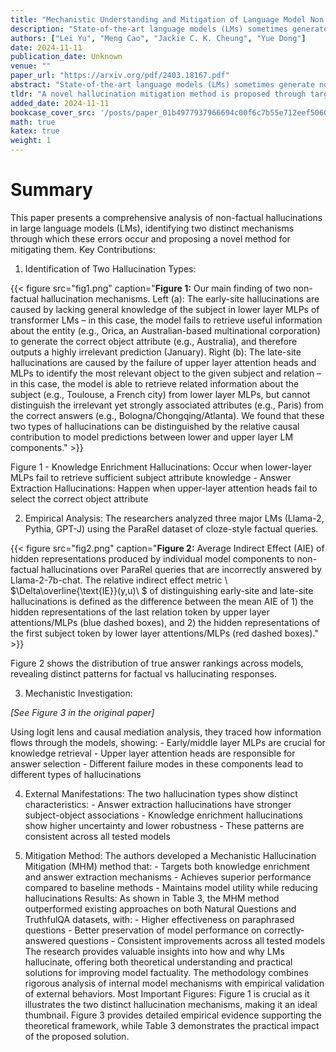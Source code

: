 ```yaml
---
title: "Mechanistic Understanding and Mitigation of Language Model Non-Factual Hallucinations"
description: "State-of-the-art language models (LMs) sometimes generate non-factual hallucinations that misalign with world knowledge. To explore the mechanistic causes of these hallucinations, we create diagnostic"
authors: ["Lei Yu", "Meng Cao", "Jackie C. K. Cheung", "Yue Dong"]
date: 2024-11-11
publication_date: Unknown
venue: ""
paper_url: "https://arxiv.org/pdf/2403.18167.pdf"
abstract: "State-of-the-art language models (LMs) sometimes generate non-factual hallucinations that misalign with world knowledge. To explore the mechanistic causes of these hallucinations, we create diagnostic datasets with subject-relation queries and adapt interpretability methods to trace hallucinations through internal model representations. We discover two general and distinct mechanistic causes of hallucinations shared across LMs (Llama-2, Pythia, GPT-J): 1) knowledge enrichment hallucinations: insufficient subject attribute knowledge in lower layer MLPs, and 2) answer extraction hallucinations: failure to select the correct object attribute in upper layer attention heads. We also found these two internal mechanistic causes of hallucinations are reflected in external manifestations. Based on insights from our mechanistic analysis, we propose a novel hallucination mitigation method through targeted restoration of the LM's internal fact recall pipeline, demonstrating superior performance compared to baselines."
tldr: "A novel hallucination mitigation method is proposed through targeted restoration of the LM's internal fact recall pipeline, demonstrating superior performance compared to baselines."
added_date: 2024-11-11
bookcase_cover_src: '/posts/paper_01b4977937966694c00f6c7b55e712eef50603a4/thumbnail.png'
math: true
katex: true
weight: 1
---
```


# Summary

This paper presents a comprehensive analysis of non-factual hallucinations in large language models (LMs), identifying two distinct mechanisms through which these errors occur and proposing a novel method for mitigating them. Key Contributions: 

1. Identification of Two Hallucination Types: 

{{< figure src="fig1.png" caption="**Figure 1:** Our main finding of two non-factual hallucination mechanisms. Left (a): The early-site hallucinations are caused by lacking general knowledge of the subject in lower layer MLPs of transformer LMs – in this case, the model fails to retrieve useful information about the entity (e.g., Orica, an Australian-based multinational corporation) to generate the correct object attribute (e.g., Australia), and therefore outputs a highly irrelevant prediction (January). Right (b): The late-site hallucinations are caused by the failure of upper layer attention heads and MLPs to identify the most relevant object to the given subject and relation – in this case, the model is able to retrieve related information about the subject (e.g., Toulouse, a French city) from lower layer MLPs, but cannot distinguish the irrelevant yet strongly associated attributes (e.g., Paris) from the correct answers (e.g., Bologna/Chongqing/Atlanta). We found that these two types of hallucinations can be distinguished by the relative causal contribution to model predictions between lower and upper layer LM components." >}}

Figure 1 - Knowledge Enrichment Hallucinations: Occur when lower-layer MLPs fail to retrieve sufficient subject attribute knowledge - Answer Extraction Hallucinations: Happen when upper-layer attention heads fail to select the correct object attribute 

2. Empirical Analysis: The researchers analyzed three major LMs (Llama-2, Pythia, GPT-J) using the ParaRel dataset of cloze-style factual queries. 

{{< figure src="fig2.png" caption="**Figure 2:** Average Indirect Effect (AIE) of hidden representations produced by individual model components to non-factual hallucinations over ParaRel queries that are incorrectly answered by Llama-2-7b-chat. The relative indirect effect metric \ $\\Delta\\overline{\\text{IE}}(y,u)\ $ of distinguishing early-site and late-site hallucinations is defined as the difference between the mean AIE of 1) the hidden representations of the last relation token by upper layer attentions/MLPs (blue dashed boxes), and 2) the hidden representations of the first subject token by lower layer attentions/MLPs (red dashed boxes)." >}}

Figure 2 shows the distribution of true answer rankings across models, revealing distinct patterns for factual vs hallucinating responses. 

3. Mechanistic Investigation: 

*[See Figure 3 in the original paper]*

 Using logit lens and causal mediation analysis, they traced how information flows through the models, showing: - Early/middle layer MLPs are crucial for knowledge retrieval - Upper layer attention heads are responsible for answer selection - Different failure modes in these components lead to different types of hallucinations 

4. External Manifestations: The two hallucination types show distinct characteristics: - Answer extraction hallucinations have stronger subject-object associations - Knowledge enrichment hallucinations show higher uncertainty and lower robustness - These patterns are consistent across all tested models 

5. Mitigation Method: The authors developed a Mechanistic Hallucination Mitigation (MHM) method that: - Targets both knowledge enrichment and answer extraction mechanisms - Achieves superior performance compared to baseline methods - Maintains model utility while reducing hallucinations Results: As shown in Table 3, the MHM method outperformed existing approaches on both Natural Questions and TruthfulQA datasets, with: - Higher effectiveness on paraphrased questions - Better preservation of model performance on correctly-answered questions - Consistent improvements across all tested models The research provides valuable insights into how and why LMs hallucinate, offering both theoretical understanding and practical solutions for improving model factuality. The methodology combines rigorous analysis of internal model mechanisms with empirical validation of external behaviors. Most Important Figures: Figure 1 is crucial as it illustrates the two distinct hallucination mechanisms, making it an ideal thumbnail. Figure 3 provides detailed empirical evidence supporting the theoretical framework, while Table 3 demonstrates the practical impact of the proposed solution.